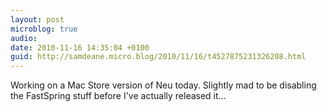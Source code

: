 ```yaml
---
layout: post
microblog: true
audio: 
date: 2010-11-16 14:35:04 +0100
guid: http://samdeane.micro.blog/2010/11/16/t4527875231326208.html
---
```

Working on a Mac Store version of Neu today. Slightly mad to be disabling the FastSpring stuff before I've actually released it...
